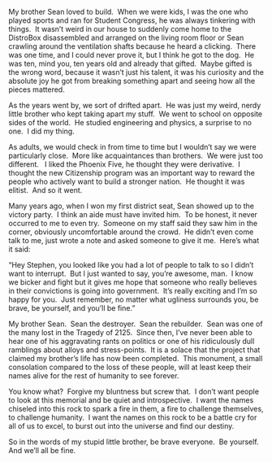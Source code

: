 My brother Sean loved to build.  When we were kids, I was the one who played sports and ran for Student Congress, he was always tinkering with things.  It wasn’t weird in our house to suddenly come home to the DistroBox disassembled and arranged on the living room floor or Sean crawling around the ventilation shafts because he heard a clicking.  There was one time, and I could never prove it, but I think he got to the dog.  He was ten, mind you, ten years old and already that gifted.  Maybe gifted is the wrong word, because it wasn’t just his talent, it was his curiosity and the absolute joy he got from breaking something apart and seeing how all the pieces mattered.

As the years went by, we sort of drifted apart.  He was just my weird, nerdy little brother who kept taking apart my stuff.  We went to school on opposite sides of the world.  He studied engineering and physics, a surprise to no one.  I did my thing.

As adults, we would check in from time to time but I wouldn’t say we were particularly close.  More like acquaintances than brothers.  We were just too different.   I liked the Phoenix Five, he thought they were derivative.  I thought the new Citizenship program was an important way to reward the people who actively want to build a stronger nation.  He thought it was elitist.  And so it went.

Many years ago, when I won my first district seat, Sean showed up to the victory party.  I think an aide must have invited him.  To be honest, it never occurred to me to even try.  Someone on my staff said they saw him in the corner, obviously uncomfortable around the crowd.  He didn’t even come talk to me, just wrote a note and asked someone to give it me.  Here’s what it said:

“Hey Stephen, you looked like you had a lot of people to talk to so I didn’t want to interrupt.  But I just wanted to say, you’re awesome, man.  I know we bicker and fight but it gives me hope that someone who really believes in their convictions is going into government.  It’s really exciting and I’m so happy for you.  Just remember, no matter what ugliness surrounds you, be brave, be yourself, and you’ll be fine.”

My brother Sean.  Sean the destroyer.  Sean the rebuilder.  Sean was one of the many lost in the Tragedy of 2125.  Since then, I’ve never been able to hear one of his aggravating rants on politics or one of his ridiculously dull ramblings about alloys and stress-points.  It is a solace that the project that claimed my brother’s life has now been completed.  This monument, a small consolation compared to the loss of these people, will at least keep their names alive for the rest of humanity to see forever.

You know what?  Forgive my bluntness but screw that.  I don’t want people to look at this memorial and be quiet and introspective.  I want the names chiseled into this rock to spark a fire in them, a fire to challenge themselves, to challenge humanity.  I want the names on this rock to be a battle cry for all of us to excel, to burst out into the universe and find our destiny.

So in the words of my stupid little brother, be brave everyone.  Be yourself.  And we’ll all be fine.